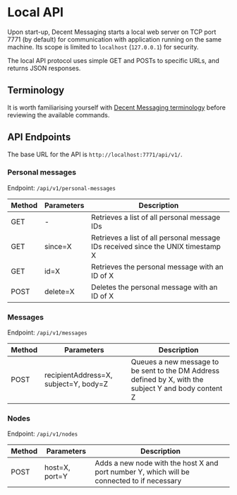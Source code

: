 # Local API

Upon start-up, Decent Messaging starts a local web server on TCP port 7771 (by default) for communication with application running on the same machine. 
Its scope is limited to `localhost` (`127.0.0.1`) for security.

The local API protocol uses simple GET and POSTs to specific URLs, and returns JSON responses.

## Terminology

It is worth familiarising yourself with [Decent Messaging terminology](terminology.md) before reviewing the available commands.

## API Endpoints
 
The base URL for the API is `http://localhost:7771/api/v1/`.

### Personal messages

Endpoint: `/api/v1/personal-messages`

| Method   | Parameters               | Description   |
| -------- | ------------------------ | ------------- |
| GET      | -                        | Retrieves a list of all personal message IDs |
| GET      | since=X                  | Retrieves a list of all personal message IDs received since the UNIX timestamp X |
| GET      | id=X                     | Retrieves the personal message with an ID of X |
| POST     | delete=X                 | Deletes the personal message with an ID of X |

### Messages

Endpoint: `/api/v1/messages`

| Method   | Parameters                            | Description   |
| -------- | ------------------------------------- | ------------- |
| POST     | recipientAddress=X, subject=Y, body=Z | Queues a new message to be sent to the DM Address defined by X, with the subject Y and body content Z |

### Nodes

Endpoint: `/api/v1/nodes`

| Method   | Parameters     | Description   |
| -------- | -------------- | ------------- |
| POST     | host=X, port=Y | Adds a new node with the host X and port number Y, which will be connected to if necessary |
